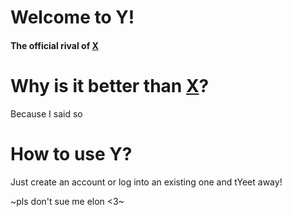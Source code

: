 # Welcome to Y!
#### The official rival of [X](https://twitter.com/)

# Why is it better than [X](https://twitter.com/)?
Because I said so

# How to use Y?
Just create an account or log into an existing one and tYeet away!

~pls don't sue me elon <3~
